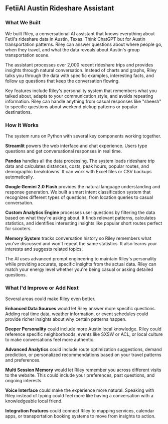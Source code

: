 ## FetiiAI Austin Rideshare Assistant

### What We Built

We built Riley, a conversational AI assistant that knows everything about Fetii's rideshare data in Austin, Texas. Think ChatGPT but for Austin transportation patterns. Riley can answer questions about where people go, when they travel, and what the data reveals about Austin's group transportation scene.

The assistant processes over 2,000 recent rideshare trips and provides insights through natural conversation. Instead of charts and graphs, Riley talks you through the data with specific examples, interesting facts, and follow up questions that keep the conversation flowing.

Key features include Riley's personality system that remembers what you talked about, adapts to your communication style, and avoids repeating information. Riley can handle anything from casual responses like "sheesh" to specific questions about weekend pickup patterns or popular destinations.

### How It Works

The system runs on Python with several key components working together.

**Streamlit** powers the web interface and chat experience. Users type questions and get conversational responses in real time.

**Pandas** handles all the data processing. The system loads rideshare trip data and calculates distances, costs, peak hours, popular routes, and demographic breakdowns. It can work with Excel files or CSV backups automatically.

**Google Gemini 2.0 Flash** provides the natural language understanding and response generation. We built a smart intent classification system that recognizes different types of questions, from location queries to casual conversation.

**Custom Analytics Engine** processes user questions by filtering the data based on what they're asking about. It finds relevant patterns, calculates statistics, and identifies interesting insights like popular short routes perfect for scooters.

**Memory System** tracks conversation history so Riley remembers what you've discussed and won't repeat the same statistics. It also learns your interests and suggests related topics.

The AI uses advanced prompt engineering to maintain Riley's personality while providing accurate, specific insights from the actual data. Riley can match your energy level whether you're being casual or asking detailed questions.

### What I'd Improve or Add Next

Several areas could make Riley even better.

**Enhanced Data Sources** would let Riley answer more specific questions. Adding real time data, weather information, or event schedules could provide richer insights about why certain patterns happen.

**Deeper Personality** could include more Austin local knowledge. Riley could reference specific neighborhoods, events like SXSW or ACL, or local culture to make conversations feel more authentic.

**Advanced Analytics** could include route optimization suggestions, demand prediction, or personalized recommendations based on your travel patterns and preferences.

**Multi Session Memory** would let Riley remember you across different visits to the website. This could include your preferences, past questions, and ongoing interests.

**Voice Interface** could make the experience more natural. Speaking with Riley instead of typing could feel more like having a conversation with a knowledgeable local friend.

**Integration Features** could connect Riley to mapping services, calendar apps, or transportation booking systems to move from insights to action.
